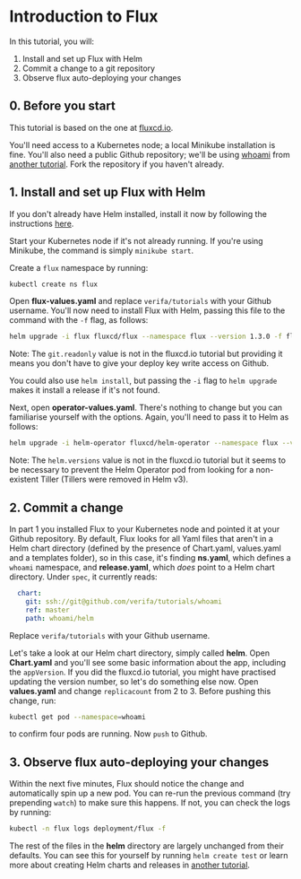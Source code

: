 # Introduction to Flux

In this tutorial, you will:

1. Install and set up Flux with Helm
2. Commit a change to a git repository
3. Observe flux auto-deploying your changes

## 0. Before you start

This tutorial is based on the one at [fluxcd.io](https://docs.fluxcd.io/en/1.19.0/tutorials/get-started-helm/).

You'll need access to a Kubernetes node; a local Minikube installation is fine. You'll also need a public Github repository; we'll be using [whoami](../whoami/) from [another tutorial](../whoami/tutorial/). Fork the repository if you haven't already.

## 1. Install and set up Flux with Helm

If you don't already have Helm installed, install it now by following the instructions [here](https://helm.sh/docs/intro/install/).

Start your Kubernetes node if it's not already running. If you're using Minikube, the command is simply `minikube start`.

Create a `flux` namespace by running:

```bash
kubectl create ns flux
```

Open **flux-values.yaml** and replace `verifa/tutorials` with your Github username. You'll now need to install Flux with Helm, passing this file to the command with the `-f` flag, as follows:

```bash
helm upgrade -i flux fluxcd/flux --namespace flux --version 1.3.0 -f flux-values.yaml
```

Note: The `git.readonly` value is not in the fluxcd.io tutorial but providing it means you don't have to give your deploy key write access on Github.

You could also use `helm install`, but passing the `-i` flag to `helm upgrade` makes it install a release if it's not found.

Next, open **operator-values.yaml**. There's nothing to change but you can familiarise yourself with the options. Again, you'll need to pass it to Helm as follows:

```bash
helm upgrade -i helm-operator fluxcd/helm-operator --namespace flux --version 1.0.2 -f operator-values.yaml
```

Note: The `helm.versions` value is not in the fluxcd.io tutorial but it seems to be necessary to prevent the Helm Operator pod from looking for a non-existent Tiller (Tillers were removed in Helm v3).

## 2. Commit a change

In part 1 you installed Flux to your Kubernetes node and pointed it at your Github repository. By default, Flux looks for all Yaml files that aren't in a Helm chart directory (defined by the presence of Chart.yaml, values.yaml and a templates folder), so in this case, it's finding **ns.yaml**, which defines a `whoami` namespace, and **release.yaml**, which *does* point to a Helm chart directory. Under `spec`, it currently reads:

```yaml
  chart:
    git: ssh://git@github.com/verifa/tutorials/whoami
    ref: master
    path: whoami/helm
```

Replace `verifa/tutorials` with your Github username.

Let's take a look at our Helm chart directory, simply called **helm**. Open **Chart.yaml** and you'll see some basic information about the app, including the `appVersion`. If you did the fluxcd.io tutorial, you might have practised updating the version number, so let's do something else now. Open **values.yaml** and change `replicacount` from 2 to 3. Before pushing this change, run:

```bash
kubectl get pod --namespace=whoami
```

to confirm four pods are running. Now `push` to Github.

## 3. Observe flux auto-deploying your changes

Within the next five minutes, Flux should notice the change and automatically spin up a new pod. You can re-run the previous command (try prepending `watch`) to make sure this happens. If not, you can check the logs by running:

```bash
kubectl -n flux logs deployment/flux -f
```

The rest of the files in the **helm** directory are largely unchanged from their defaults. You can see this for yourself by running `helm create test` or learn more about creating Helm charts and releases in [another tutorial](../helm/).
